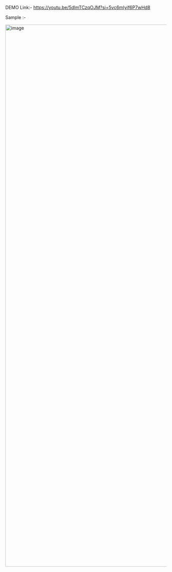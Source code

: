 DEMO Link:- https://youtu.be/5dlmTCzqOJM?si=5vc6mIyif6P7wHd8

Sample :-

<img width="2866" height="1686" alt="image" src="https://github.com/user-attachments/assets/5670dabc-0972-43c1-b8fb-00895fa8ce0a" />



